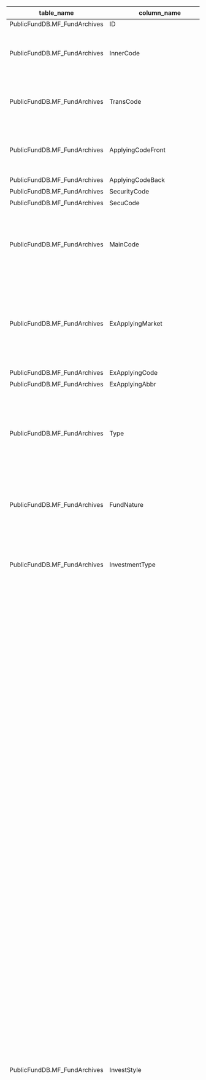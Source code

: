 | table_name | column_name| column_description | 注释| Annotation| 数据示例 |
|---|---|---|---|---|---|
| PublicFundDB.MF_FundArchives | ID | ID | | | 596367316253 |
| PublicFundDB.MF_FundArchives | InnerCode| 基金内部编码 | 基金内部编码（InnerCode）：与“证券主表（SecuMain）”中的“证券内部编码（InnerCode）”关联，得到基金的交易代码、简称等。| Fund internal code (InnerCode): associated with the "security internal code (InnerCode)" in the "security main table (SecuMain)", to obtain the fund's trading code, abbreviation, etc. | 202915 |
| PublicFundDB.MF_FundArchives | TransCode| 基金转型统一编码 | 基金转型统一编码(TransCode)是转型后的基金内码(InnerCode)，若发生多次转型，则为最新的基金内码。| The Fund Transformation Unified Code (TransCode) is the post-transformation Fund Inner Code (InnerCode), and in the event of multiple transformations, it is the latest Fund Inner Code.| 202915 |
| PublicFundDB.MF_FundArchives | ApplyingCodeFront| 前端申购代码 | 前端申购代码（ApplyingCodeFront）：取值为场外前端申购代码>场内申赎代码（场内基金）。| Front-end application code (ApplyingCodeFront): The value is the off-market front-end application code > on-market redemption code (on-market fund).| 006614 |
| PublicFundDB.MF_FundArchives | ApplyingCodeBack | 后端申购代码 | | | null |
| PublicFundDB.MF_FundArchives | SecurityCode | 基金代码 | | | 006614 |
| PublicFundDB.MF_FundArchives | SecuCode | 证券代码 | | | 006614 |
| PublicFundDB.MF_FundArchives | MainCode | 基金主代码 | 基金主代码（MainCode）：该字段记录基金季报中公布的基金主代码信息，当基金为非分级基金或分级基金主代码时，该字段与基金代码（SecurityCode）一致。| Fund Main Code (MainCode): This field records the main code information of the fund published in the quarterly report of the fund. When the fund is a non-classified fund or the main code of a classified fund, this field is consistent with the fund code (SecurityCode).| 501311 |
| PublicFundDB.MF_FundArchives | ExApplyingMarket | 场内申购赎回场所 | 场内申购赎回场所(ExApplyingMarket)与(CT_SystemConst)表中的DM字段关联，令LB = 201 AND DM IN (90,83)，得到场内申购赎回场所的具体描述：83-上海证券交易所，90-深圳证券交易所。| The on-site subscription and redemption location (ExApplyingMarket) is associated with the DM field in the (CT_SystemConst) table, with LB = 201 AND DM IN (90,83), yielding the specific description of the on-site subscription and redemption location: 83-Shanghai Stock Exchange, 90-Shenzhen Stock Exchange.| null |
| PublicFundDB.MF_FundArchives | ExApplyingCode | 场内申购赎回代码 | | | null |
| PublicFundDB.MF_FundArchives | ExApplyingAbbr | 场内申购赎回简称 | | | null |
| PublicFundDB.MF_FundArchives | Type | 基金运作方式 | 基金运作方式(Type)与(CT_SystemConst)表中的DM字段关联，令LB = 1210 AND DM IN(1,2,3,4,6,7,8)，得到基金运作方式的具体描述：1-契约型封闭式，2-开放式，3-LOF，4-ETF，6-创新型封闭式，7-开放式(带固定封闭期)，8-ETF联接基金。 | The fund operation mode (Type) is associated with the DM field in the (CT_SystemConst) table, let LB = 1210 AND DM IN (1,2,3,4,6,7,8), to obtain the specific description of the fund operation mode: 1-Contractual closed-end, 2-Open-end, 3-LOF, 4-ETF, 6-Innovative closed-end, 7-Open-end (with fixed closed period), 8-ETF Linked Fund.| 2|
| PublicFundDB.MF_FundArchives | FundNature | 基金性质 | 基金性质(FundNature)与(CT_SystemConst)表中的DM字段关联，令LB = 1485，得到基金性质的具体描述：1-常规基金，2-QDII基金，3-互认基金。 | The Fund Nature (FundNature) is associated with the DM field in the (CT_SystemConst) table, setting LB to 1485, yields the specific description of the Fund Nature: 1-Regular Fund, 2-QDII Fund, 3-Mutual Recognition Fund. | 1|
| PublicFundDB.MF_FundArchives | InvestmentType | 是否指数型 | 是否指数型(InvestmentType)与(CT_SystemConst)表中的DM字段关联，令LB = 1094 AND DM IN (7,8,16)，得到是否指数型的具体描述：7-指数型，8-优化指数型，16-非指数型。 | Whether the DM field is associated with the InvestmentType and CT_SystemConst tables, let LB = 1094 AND DM IN (7,8,16), to obtain the specific description of whether it is exponential: 7-Exponential, 8-Optimized Exponential, 16-Non-exponential.| 7|
| PublicFundDB.MF_FundArchives | InvestStyle| 基金投资风格 | 基金投资风格(InvestStyle)与(CT_SystemConst)表中的DM字段关联，令LB = 1093，得到基金投资风格的具体描述：1-普通股票型，2-指数型，3-配置型，4-货币市场，5-积极债券型，6-债券型，7-普通债券型，8-短债型，9-保本型，10-积极配置型，11-保守混合型，12-偏股型，13-偏债型，14-中短债型，15-特殊策略型，16-标准混合型，17-QDII，20-封闭式基金，21-大规模封闭式基金，22-小规模封闭式基金，23-普通股票型(封闭)，24-标准混合型基金(封闭)，25-积极债券型(封闭)，26-普通债券型基金(封闭)，27-积极配置型(封闭)，29-其它(封闭)，30-亚太区不包括日本股票，31-大中华区股票，32-新兴市场股票，33-环球股票，34-行业股票，35-美国股票，36-环球股债混合，37-环球债券，38-商品(QDII)，39-可转债型，40-纯债型，41-纯债型(封闭)，42-混合型，43-混合型(封闭)，44-可转债型(封闭)，45-债券型(封闭)，46-股票型(QDII)，47-混合型(QDII)，48-债券型(QDII)，49-保守混合型(封闭)，50-商品基金(QDII)，51-货币型，52-短债型(封闭)，53-市场中性策略，54-市场中性策略(封闭)，55-商品，56-另类，57-另类(封闭)，58-其它(QDII)，59-灵活配置型，60-灵活配置型(封闭)，61-亚洲股债混合，62-大中华区股债混合，63-全球新兴市场股债混合，64-行业股票-医药，65-行业股票-科技、传媒及通讯，66-沪港深股票型，67-沪港深混合型，68-沪港深混合型(封闭)，69-债券型QDII(封闭)，70-FOF，71-其他债券，72-亚洲不包括日本股票-货币对冲，73-中国股票，74-亚太区股票，75-环球债券(封闭)，76-亚洲债券，77-股票型基金，78-可转债基金，79-保本基金，80-商品基金，81-其它，82-其它基金(QDII)，83-债券型基金，84-香港股票型基金，85-行业股票-消费，86-行业股票-金融地产，87-行业混合-消费，88-行业混合-医药，89-行业混合-科技、传媒及通讯，90-沪港深积极配置型，91-沪港深保守混合型，92-沪港深灵活配置型，93-目标日期，94-商品-贵金属，95-商品-其它，96-沪港深积极配置型(封闭)，97-沪港深保守混合型(封闭)，98-沪港深灵活配置型(封闭)，99-其他型，100-环球债券 - 美元对冲，101-行业混合 - 科技、传媒及通讯（封闭式），102-美元积极型股债混合，103-科技股票，104-新兴市场债券，105-大中华股票，106-亚洲高收益债券，107-其他行业股票，108-大中华高收益债券，109-亚洲不包括日本股票，110-其他股债混合，111-美元灵活配置型，112-信用债(封闭)，113-信用债，114-行业股票-其它，115-行业混合-医药(封闭)，116-利率债，117-利率债(封闭)，118-香港股票型基金(封闭式)，119-大盘成长股票，120-大盘平衡股票，121-大盘价值股票，122-中盘成长股票，123-中盘平衡股票，124-积极配置-大盘成长，125-积极配置-大盘平衡，126-积极配置-中小盘，127-沪港深积极配置，128-港股积极配置，129-基础设施REITs（废弃），130-积极配置-大盘平衡(封闭式)，131-大盘平衡股票(封闭式)，132-大盘成长股票(封闭式)，133-积极配置-大盘成长(封闭式)，134-积极配置-中小盘(封闭式)，135-QDII环球股票，136-QDII环球债券，137-QDII行业股票，138-QDII美国股票，139-QDII大中华区股票，140-QDII全球新兴市场股债混合，141-QDII亚洲股债混合，142-QDII新兴市场股票，143-环球新兴市场债券，144-美元激进配置型，145-QDII环球股债混合，146-QDII大中华区股债混合，147-QDII亚太区不包括日本股票，148-QDII环球债券(封闭式)，149-QDII其它，150-QDII商品，151-沪港深股票(封闭)，152-基础设施REITs(封闭)，155-行业混合-消费(封闭式)。 | The fund investment style (InvestStyle) is associated with the DM field in the (CT_SystemConst) table. When LB = 1093, the specific description of the fund investment style is obtained: 1-Ordinary Stock Type, 2-Index Type, 3-Configuration Type, 4-Money Market, 5-Active Bond Type, 6-Bond Type, 7-Ordinary Bond Type, 8-Short-term Bond Type, 9-Principal Guaranteed Type, 10-Active Configuration Type, 11-Conservative Mixed Type, 12-Bias Stock Type, 13-Bias Bond Type, 14-Medium and Short-term Bond Type, 15-Special Strategy Type, 16-Standard Mixed Type, 17-QDII, 20-Closed-end Fund, 21-Large-scale Closed-end Fund, 22-Small-scale Closed-end Fund, 23-Ordinary Stock Type (Closed), 24-Standard Mixed Fund (Closed), 25-Active Bond Type (Closed), 26-Ordinary Bond Fund (Closed), 27-Active Configuration Type (Closed), 29-Other (Closed), 30-Asia-Pacific Region Excluding Japan Stocks, 31-Greater China Region Stocks, 32-Emerging Market Stocks, 33-Global Stocks, 34-Industry Stocks, 35-U.S. Stocks, 36-Global Stock and Bond Mix, 37-Global Bonds, 38-Commodities (QDII), 39-Convertible Bond Type, 40-Pure Bond Type, 41-Pure Bond Type (Closed), 42-Mixed Type, 43-Mixed Type (Closed), 44-Convertible Bond Type (Closed), 45-Bond Type (Closed), 46-Stock Type (QDII), 47-Mixed Type (QDII), 48-Bond Type (QDII), 49-Conservative Mixed Type (Closed), 50-Commodity Fund (QDII), 51-Money Market Type, 52-Short-term Bond Type (Closed), 53-Market Neutral Strategy, 54-Market Neutral Strategy (Closed), 55-Commodities, 56-Alternative, 57-Alternative (Closed), 58-Other (QDII), 59-Flexible Configuration Type, 60-Flexible Configuration Type (Closed), 61-Asia-Pacific Stock and Bond Mix, 62-Greater China Region Stock and Bond Mix, 63-Global Emerging Market Stock and Bond Mix, 64-Industry Stocks-Pharmaceuticals, 65-Industry Stocks-Technology, Media, and Telecommunications, 66-Shanghai-Hong Kong-Shenzhen Stock Type, 67-Shanghai-Hong Kong-Shenzhen Mixed Type, 68-Shanghai-Hong Kong-Shenzhen Mixed Type (Closed), 69-Bond Type QDII (Closed), 70-FOF, 71-Other Bonds, 72-Asia Excluding Japan Stocks-Currency Hedged, 73-China Stocks, 74-Asia-Pacific Region Stocks, 75-Global Bonds (Closed), 76-Asia Bonds, 77-Stock Type Fund, 78-Convertible Bond Fund, 79-Principal Guaranteed Fund, 80-Commodity Fund, 81-Other, 82-Other Fund (QDII), 83-Bond Type Fund, 84-Hong Kong Stock Type Fund, 85-Industry Stocks-Consumer, 86-Industry Stocks-Finance and Real Estate, 87-Industry Mixed-Consumer, 88-Industry Mixed-Pharmaceuticals, 89-Industry Mixed-Technology, Media, and Telecommunications, 90-Shanghai-Hong Kong-Shenzhen Active Configuration Type, 91-Shanghai-Hong Kong-Shenzhen Conservative Mixed Type, 92-Shanghai-Hong Kong-Shenzhen Flexible Configuration Type, 93-Target Date, 94-Commodities-Precious Metals, 95-Commodities-Other, 96-Shanghai-Hong Kong-Shenzhen Active Configuration Type (Closed), 97-Shanghai-Hong Kong-Shenzhen Conservative Mixed Type (Closed), 98-Shanghai-Hong Kong-Shenzhen Flexible Configuration Type (Closed), 99-Other Type, 100-Global Bonds - U.S. Dollar Hedged, 101-Industry Mixed - Technology, Media, and Telecommunications (Closed), 102-U.S. Dollar Active Stock and Bond Mix, 103-Technology Stocks, 104-Emerging Market Bonds, 105-Greater China Stocks, 106-Asia High Yield Bonds, 107-Other Industry Stocks, 108-Greater China High Yield Bonds, 109-Asia Excluding Japan Stocks, 110-Other Stock and Bond Mix, 111-U.S. Dollar Flexible Configuration Type, 112-Credit Bond (Closed), 113-Credit Bond, 114-Industry Stocks-Other, 115-Industry Mixed-Ph | 84 |
| PublicFundDB.MF_FundArchives | FundType | 基金类别 | | | 股票型 |
| PublicFundDB.MF_FundArchives | FundTypeCode | 基金类别代码 | 基金类别代码(FundTypeCode)与(CT_SystemConst)表中的DM字段关联，令LB = 1249 AND DM NOT IN (1110,1111,1112)，得到基金类别代码的具体描述：1101-股票型，1103-混合型，1105-债券型，1107-保本型，1109-货币型，1199-其他型，1200-基础设施证券投资基金。 | The FundTypeCode is associated with the DM field in the CT_SystemConst table, with LB = 1249 and DM NOT IN (1110,1111,1112), the specific description of the FundTypeCode is: 1101-Equity Fund, 1103-Mixed Fund, 1105-Bond Fund, 1107-Guaranteed Fund, 1109-Money Market Fund, 1199-Other Fund, 1200-Infrastructure Securities Investment Fund. | 1101 |
| PublicFundDB.MF_FundArchives | InvestOrientation| 基金投资方向 | | | 本基金采取完全复制法，即完全按照标的指数的成份股组成 |
| PublicFundDB.MF_FundArchives | InvestTarget | 基金投资目标 | | | 紧密跟踪标的指数，追求跟踪偏离度及跟踪误差的最小化， |
| PublicFundDB.MF_FundArchives | InvestField| 基金投资范围 | | | 本基金以标的指数成份股及备选成份股为主要投资对象。本 |
| PublicFundDB.MF_FundArchives | PerformanceBenchMark | 业绩比较基准 | | | 恒生港股通新经济指数收益率（人民币价）×95%+银行活期存款|
| PublicFundDB.MF_FundArchives | RiskReturncharacter| 风险收益特征 | | | 本基金主要通过投资于恒生港股通新经济指数的成分股来实现对标的 |
| PublicFundDB.MF_FundArchives | ProfitDistributionRule | 收益分配原则 | | | 在符合有关基金分红条件的前提下，本基金可以进行收益分配，本基 |
| PublicFundDB.MF_FundArchives | ExProfitDistri | 场内收益分配方式 | 场内收益分配方式(ExProfitDistri)与(CT_SystemConst)表中的DM字段关联，令LB = 1989，得到场内收益分配方式的具体描述：1-现金分红，2-红利再投资，3-现金分红或红利再投资，4-不分配。 | The in-house profit distribution method (ExProfitDistri) is associated with the DM field in the (CT_SystemConst) table. Setting LB = 1989, the specific description of the in-house profit distribution method is obtained: 1-cash dividend, 2-reinvestment of dividends, 3-cash dividend or reinvestment of dividends, 4-no distribution.| null |
| PublicFundDB.MF_FundArchives | OTCProfitDistri| 场外收益分配方式 | 场外收益分配方式(OTCProfitDistri)与(CT_SystemConst)表中的DM字段关联，令LB = 1989，得到场外收益分配方式的具体描述：1-现金分红，2-红利再投资，3-现金分红或红利再投资，4-不分配。| The method of OTC profit distribution (OTCProfitDistri) is associated with the DM field in the (CT_SystemConst) table. Setting LB = 1989, the specific description of the OTC profit distribution method is obtained: 1-cash dividend, 2-reinvestment of dividends, 3-cash dividend or reinvestment of dividends, 4-no distribution.| 3|
| PublicFundDB.MF_FundArchives | BriefIntro | 基金简介 | | | 本基金经中国证监会2018年9月3日证监许可[201 |
| PublicFundDB.MF_FundArchives | FloatType| 发售方式 | 发售方式(FloatType)与(CT_SystemConst)表中的DM字段关联，令LB = 1652，得到发售方式的具体描述：1-场内，2-场外，3-场内和场外。| The distribution method (FloatType) is associated with the DM field in the (CT_SystemConst) table, with LB = 1652, obtaining the specific description of the distribution method: 1-Intraday, 2-Extraday, 3-Intraday and Extraday.| 2|
| PublicFundDB.MF_FundArchives | FoundedSize| 基金设立规模(份) | | | 279844440.14 |
| PublicFundDB.MF_FundArchives | EstablishmentDate| 设立日期 | | | 2019-01-14 12:00:00.000|
| PublicFundDB.MF_FundArchives | EstablishmentDateII| 转型前设立日期 | | | null |
| PublicFundDB.MF_FundArchives | ListedDate | 上市日期 | | | null |
| PublicFundDB.MF_FundArchives | Duration | 存续年限(年) | | | null |
| PublicFundDB.MF_FundArchives | StartDate| 存续期起始日 | | | 2019-01-14 12:00:00.000|
| PublicFundDB.MF_FundArchives | ExpireDate | 存续期截止日 | 存续期截止日（ExpireDate）：优先取契约型封闭式基金的存续期截止日，其次取基金的清算日>合同失效日。 | Expiration Date: Prefer the expiration date of the contractual closed-end fund, and secondly, take the fund's liquidation date > contract termination date. | null |
| PublicFundDB.MF_FundArchives | LastOperationDate| 最后运作日 | 最后运作日（LastOperationDate）：指基金的最后运作日，一般是净值的最后披露日，是清算日的前一个工作日。 | Last Operation Date: Refers to the last operation day of the fund, which is generally the last disclosure day of the net value, and is the working day before the settlement day. | null |
| PublicFundDB.MF_FundArchives | StClearingDate | 清算起始日 | | | null |
| PublicFundDB.MF_FundArchives | EnClearingDate | 清算截止日 | | | null |
| PublicFundDB.MF_FundArchives | GuaranteedPeriod | 保本型基金保本期(月) | | | null |
| PublicFundDB.MF_FundArchives | CarryOverDate| 货币基金结转日 | 货币基金结转日(CarryOverDate)与(CT_SystemConst)表中的DM字段关联，令LB = 1250，得到货币基金结转日的具体描述：1-每月1日，2-每月2日，3-每月3日，4-每月4日，5-每月5日，6-每月6日，7-每月7日，8-每月8日，9-每月9日，10-每月10日，11-每月11日，12-每月12日，13-每月13日，14-每月14日，15-每月15日，16-每月16日，17-每月17日，18-每月18日，19-每月19日，20-每月20日，21-每月21日，22-每月22日，23-每月23日，24-每月24日，25-每月25日，26-每月26日，27-每月27日，28-每月28日，29-每月29日，30-每月30日，31-每月31日，400-每月，401-每月第一个工作日，402-每月初，429-每月倒数第二个工作日，430-每月最后一个工作日，431-每月末，441-运作期到期日（遇节假日顺延），442-运作期最后一个工作日，443-运作期满下一个工作日，500-运作期内每7个自然日，600-每季，601-每季度末月21号，999-每日。| The carry-over date for the money market fund is associated with the DM field in the CT_SystemConst table. Setting LB = 1250, the specific description of the carry-over date for the money market fund is obtained: 1 - the 1st of each month, 2 - the 2nd of each month, 3 - the 3rd of each month, 4 - the 4th of each month, 5 - the 5th of each month, 6 - the 6th of each month, 7 - the 7th of each month, 8 - the 8th of each month, 9 - the 9th of each month, 10 - the 10th of each month, 11 - the 11th of each month, 12 - the 12th of each month, 13 - the 13th of each month, 14 - the 14th of each month, 15 - the 15th of each month, 16 - the 16th of each month, 17 - the 17th of each month, 18 - the 18th of each month, 19 - the 19th of each month, 20 - the 20th of each month, 21 - the 21st of each month, 22 - the 22nd of each month, 23 - the 23rd of each month, 24 - the 24th of each month, 25 - the 25th of each month, 26 - the 26th of each month, 27 - the 27th of each month, 28 - the 28th of each month, 29 - the 29th of each month, 30 - the 30th of each month, 31 - the 31st of each month, 400 - each month, 401 - the first working day of each month, 402 - the beginning of each month, 429 - the second to last working day of each month, 430 - the last working day of each month, 431 - the end of each month, 441 - the maturity date of the operation period (postponed in case of holidays), 442 - the last working day of the operation period, 443 - the next working day after the operation period ends, 500 - every 7 natural days during the operation period, 600 - each quarter, 601 - the 21st of the last month of each quarter, 999 - every day.| null |
| PublicFundDB.MF_FundArchives | CarryOverDateRemark| 货币基金结转日说明 | | | null |
| PublicFundDB.MF_FundArchives | CarryOverType| 货币基金收益分配方式(份额结转方式) | 货币基金收益分配方式(份额结转方式)(CarryOverType)与(CT_SystemConst)表中的DM字段关联，令LB = 1273，得到货币基金收益分配方式(份额结转方式)的具体描述：1-按日结转，30-按月结转，99-按期结转。| The distribution method of money fund income (share transfer method) (CarryOverType) is associated with the DM field in the (CT_SystemConst) table. Setting LB = 1273, the specific description of the distribution method of money fund income (share transfer method) is obtained: 1 - Daily transfer, 30 - Monthly transfer, 99 - Periodic transfer. | null |
| PublicFundDB.MF_FundArchives | AgrBenchmkRateOfShareA | A份额约定年基准收益率表达式| A份额约定年基准收益率表达式（AgrBenchmkRateOfShareA）：本表该字段已停止维护，此信息在分级基金主表（MF_GradedFund）中“A份额约定年基准收益表达式（AnnualEarningExp）”字段维护。 | The expression for the annual benchmark yield of Share A (AgrBenchmkRateOfShareA): Maintenance of this field in the table has been stopped, and this information is maintained in the "Annual Earning Expression of Share A (AnnualEarningExp)" field in the main table of graded funds (MF_GradedFund).| null |
| PublicFundDB.MF_FundArchives | AgrBenchmkRateOfShareANotes| A份额约定年基准收益率表达式备注| A份额约定年基准收益率表达式备注（AgrBenchmkRateOfShareANotes）：本表该字段已停止维护，此信息在分级基金主表（MF_GradedFund）中“A份额约定年基准收益表达式备注（AnnualEarningRemark）”字段维护。 | Share A agreed annual benchmark yield expression remarks (AgrBenchmkRateOfShareANotes): The maintenance of this field in the table has been stopped, and this information is maintained in the "Share A agreed annual benchmark yield expression remarks (AnnualEarningRemark)" field in the main table of graded funds (MF_GradedFund).| null |
| PublicFundDB.MF_FundArchives | ShareProperties| 份额属性 | 份额属性(ShareProperties)与(CT_SystemConst)表中的DM字段关联，令LB = 1651，得到份额属性的具体描述：1-稳健型，2-进取型。| The share properties (ShareProperties) are associated with the DM field in the (CT_SystemConst) table, with LB set to 1651, resulting in the specific description of share properties: 1 -稳健型, 2 - 进取型. | null |
| PublicFundDB.MF_FundArchives | RegularShareConversionNotes| 定期份额折算说明 | 定期份额折算说明（RegularShareConversionNotes）：本表该字段已停止维护，此信息在分级基金主表（MF_GradedFund）中“定期份额折算说明（RegularShareCon）”字段维护。 | Regular Share Conversion Notes: The field in this table has been discontinued, and this information is maintained in the "Regular Share Conversion Notes (RegularShareCon)" field in the main table of graded funds (MF_GradedFund).| null |
| PublicFundDB.MF_FundArchives | NonRegularShareConversionNotes | 不定期份额折算说明 | 不定期份额折算说明（NonRegularShareConversionNotes）：本表该字段已停止维护，此信息在分级基金主表（MF_GradedFund）中“不定份额折算说明（TrampShareCon）”字段维护。| Irregular Share Conversion Notes: This field in the table has been discontinued, and this information is maintained in the "Tramp Share Conversion" field in the main table of graded funds (MF_GradedFund).| null |
| PublicFundDB.MF_FundArchives | Manager| 基金经理 | | | 王紫菡 |
| PublicFundDB.MF_FundArchives | InvestAdvisorCode| 基金管理人 | 基金管理人代码（InvestAdvisorCode）：与“基金管理人概况表（MF_InvestAdvisorOutline）”中的“基金管理人名称编号（InvestAdvisorCode）”关联，得到基金管理人的具体名称。 | Fund Manager Code (InvestAdvisorCode): Correlated with the "Fund Manager Name Code (InvestAdvisorCode)" in the "Fund Manager Profile Table (MF_InvestAdvisorOutline)" to obtain the specific name of the fund manager.| 41516|
| PublicFundDB.MF_FundArchives | TrusteeCode| 基金托管人 | 基金托管人代码（TrusteeCode）：与“基金托管人概况表（MF_TrusteeOutline）”中的“基金托管人名称编号（TrusteeCode）”关联，得到基金托管人的具体名称。 | Trustee Code: Correlated with the "Trustee Name Code (TrusteeCode)" in the "Fund Trustee Outline (MF_TrusteeOutline)" to obtain the specific name of the fund trustee.| 3668 |
| PublicFundDB.MF_FundArchives | Warrantor| 保本担保机构 | | | null |
| PublicFundDB.MF_FundArchives | RegInstCode| 注册登记机构 | 注册登记机构（RegInstCode）：与“机构基本资料（LC_InstiArchive）”中“企业编号（CompanyCode）”关联，得到注册登记机构基本信息。 | Registration and Registration Agency (RegInstCode): Associated with the "Institution Basic Information (LC_InstiArchive)" "Company Code (CompanyCode)", to obtain the basic information of the registration and registration agency.| 79944|
| PublicFundDB.MF_FundArchives | LowestSumSubscribing | 最低认购申购金额描述 | | | 通过场外认购本基金时，单笔最低认购金额为1元，追加最低认购金|
| PublicFundDB.MF_FundArchives | LowestSumSubLL | 最低认购金额下限(元) | 最低认购金额下限（元）（LowestSumSubLL）：取值为不同认购平台最低认购金额的最小值。| Lowest subscription amount limit (yuan) (LowestSumSubLL): The value is the minimum of the lowest subscription amounts on different subscription platforms.| 1.0|
| PublicFundDB.MF_FundArchives | LowestSumPurLL | 最低申购金额下限(元) | 申赎确认日(PRconfirmationdate)：该字段的数值含义指的是T+n，1代表T+1,2代表T+2，以此类推。针对ETF基金，维护现金差额清算或者现金替代日。 | Redemption Confirmation Date (PR confirmation date): The value of this field refers to T+n, where 1 represents T+1, 2 represents T+2, and so on. For ETF funds, it is for maintaining cash difference settlement or cash substitution date. | 1.0|
| PublicFundDB.MF_FundArchives | LowestSumRedemption| 最低赎回份额(份) | | | null |
| PublicFundDB.MF_FundArchives | LSFRDescription| 最低赎回份额描述 | | | 投资人在场外赎回本基金份额时，可申请将其持有的部分或全部基金 |
| PublicFundDB.MF_FundArchives | LowestSumForHolding| 最低持有份额(份) | | | 1.0|
| PublicFundDB.MF_FundArchives | LSFHDescription| 最低持有份额描述 | | | 每个场外基金交易账户最低持有基金份额余额为1份。|
| PublicFundDB.MF_FundArchives | LargeRedemptionRatio | 巨额赎回认定比例 | | | 0.1|
| PublicFundDB.MF_FundArchives | PRconfirmationdate | 申赎确认日 | 赎回款到账天数(DeliveryDays)：指一般基金的赎回款到账日。针对ETF基金，维护现金差额交收日。 | Redemption payment arrival days (DeliveryDays): Refers to the day when the redemption payment of a general fund arrives in the account. For ETF funds, it is the settlement day for maintaining cash difference.| 1|
| PublicFundDB.MF_FundArchives | DeliveryDays | 赎回款到账天数 | 风险收益特征代码(RiskReturnCode)与(CT_SystemConst)表中的DM字段关联，令LB = 1651，得到风险收益特征代码的具体描述：1-稳健型，2-进取型。 | The risk return characteristic code (RiskReturnCode) is associated with the DM field in the (CT_SystemConst) table, setting LB = 1651, the specific description of the risk return characteristic code is obtained: 1 -稳健型, 2 - aggressive type. | 7|
| PublicFundDB.MF_FundArchives | CustodyMarket| 转托管市场 | 转托管市场(CustodyMarket)与(CT_SystemConst)表中的DM字段关联，令LB = 201 AND DM IN (83, 90)，得到转托管市场的具体描述：83-上海证券交易所，90-深圳证券交易所。| The Custody Market (CustodyMarket) is associated with the DM field in the (CT_SystemConst) table, with LB = 201 AND DM IN (83, 90), resulting in the specific description of the Custody Market: 83-Shanghai Stock Exchange, 90-Shenzhen Stock Exchange.| null |
| PublicFundDB.MF_FundArchives | IfInitiatingFund | 是否发起式基金 | 是否发起式基金(IfInitiatingFund)：1-否，2-是。| Whether to initiate a fund (IfInitiatingFund): 1-No, 2-Yes. | 1|
| PublicFundDB.MF_FundArchives | IfPensionTarget| 是否养老目标基金 | 是否养老目标基金(IfPensionTarget)与(CT_SystemConst)表中的DM字段关联，令LB = 999 AND DM IN (1,2)，得到是否养老目标基金的具体描述：1-是，2-否。 | Whether the "PensionTarget" field is associated with the "DM" field in the "CT_SystemConst" table, with LB = 999 AND DM IN (1,2), to obtain the specific description of the "PensionTarget": 1-Yes, 2-No. | 2|
| PublicFundDB.MF_FundArchives | IfFOF| 是否FOF| 是否FOF(IfFOF)与(CT_SystemConst)表中的DM字段关联，令LB = 999 AND DM IN(1,2)，得到是否FOF的具体描述：1-是，2-否。| Whether the "IfFOF" is associated with the "DM" field in the "CT_SystemConst" table, where LB = 999 AND DM IN (1,2), to obtain the specific description of "IfFOF": 1 - Yes, 2 - No.| 2|
| PublicFundDB.MF_FundArchives | InsertTime | 发布时间 | | | 2019-07-17 01:52:03.040|
| PublicFundDB.MF_FundArchives | XGRQ | 更新时间 | | | 2024-09-27 07:00:31.163|
| PublicFundDB.MF_FundArchives | JSID | JSID | | | 781426175379 |
